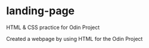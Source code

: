 # landing-page
HTML &amp; CSS practice for Odin Project

Created a webpage by using HTML for the Odin Project
